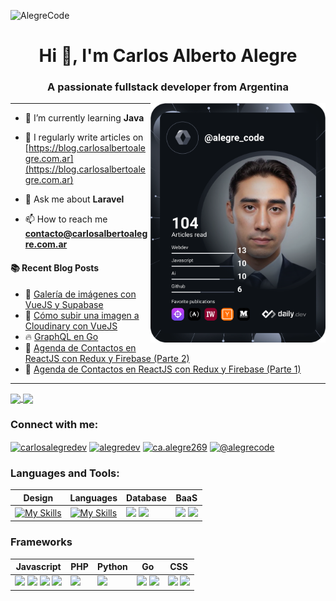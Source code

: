 ![AlegreCode](https://res.cloudinary.com/alegrecodecloud/image/upload/v1712807984/avatar/1080x360_y2rppf.jpg)

<h1 align="center">Hi 👋, I'm Carlos Alberto Alegre</h1>
<h3 align="center">A passionate fullstack developer from Argentina</h3>
<a href="https://app.daily.dev/carlosalbertoalegre"><img src="https://github.com/AlegreCode/AlegreCode/blob/main/devcard.svg" align="right" width="280" alt="Carlos Alberto Alegre's Dev Card"/></a>

****
<div align="left">
 
- 🌱 I’m currently learning **Java**

- 📝 I regularly write articles on [https://blog.carlosalbertoalegre.com.ar](https://blog.carlosalbertoalegre.com.ar)

- 💬 Ask me about **Laravel**

- 📫 How to reach me **contacto@carlosalbertoalegre.com.ar**
</div>

#### :books: Recent Blog Posts
<!-- BLOGPOSTS:START -->
 - 💯 [Galería de imágenes con VueJS y Supabase](https://blog.carlosalbertoalegre.com.ar/galeria-de-imagenes-con-vuejs-y-supabase)
 - 💯 [Cómo subir una imagen a Cloudinary  con VueJS](https://blog.carlosalbertoalegre.com.ar/como-subir-una-imagen-a-cloudinary-con-vuejs)
 - 🔥 [GraphQL en Go](https://blog.carlosalbertoalegre.com.ar/graphql-en-go)
 - 🚀 [Agenda de Contactos en ReactJS con Redux y Firebase &lpar;Parte 2&rpar;](https://blog.carlosalbertoalegre.com.ar/agenda-de-contactos-en-reactjs-con-redux-y-firebase-parte-2)
 - 🌮 [Agenda de Contactos en ReactJS con Redux y Firebase &lpar;Parte 1&rpar;](https://blog.carlosalbertoalegre.com.ar/agenda-de-contactos-en-reactjs-con-redux-y-firebase-parte-1)<!-- BLOGPOSTS:END -->

****

    
<div align="left">
   <a href="https://github.com/anuraghazra/github-readme-stats">
     <img height=200 align="center" src="https://github-readme-stats.vercel.app/api?username=alegrecode&theme=ambient_gradient" />
   </a>
   <a href="https://github.com/anuraghazra/convoychat">
     <img height=200 align="center" src="https://github-readme-stats.vercel.app/api/top-langs?username=alegrecode&layout=compact&langs_count=8&card_width=320&theme=ambient_gradient" />
   </a>
</div>

<h3 align="left">Connect with me:</h3>
<p align="left">
<a href="https://twitter.com/alegrecode" target="blank"><img align="center" src="https://raw.githubusercontent.com/rahuldkjain/github-profile-readme-generator/master/src/images/icons/Social/twitter.svg" alt="carlosalegredev" height="30" width="40" /></a>
<a href="https://fb.com/alegrecode" target="blank"><img align="center" src="https://raw.githubusercontent.com/rahuldkjain/github-profile-readme-generator/master/src/images/icons/Social/facebook.svg" alt="alegredev" height="30" width="40" /></a>
<a href="https://www.instagram.com/alegrecode/" target="blank"><img align="center" src="https://raw.githubusercontent.com/rahuldkjain/github-profile-readme-generator/master/src/images/icons/Social/instagram.svg" alt="ca.alegre269" height="30" width="40" /></a>
<a href="https://hashnode.com/@alegrecode" target="blank"><img align="center" src="https://raw.githubusercontent.com/rahuldkjain/github-profile-readme-generator/master/src/images/icons/Social/hashnode.svg" alt="@alegrecode" height="30" width="40" /></a>
</p>

<h3 align="left">Languages and Tools:</h3>

| Design | Languages | Database | BaaS |
| ------ | --------- | -------- | ---- |
| [![My Skills](https://skillicons.dev/icons?i=ps,ai,xd)](https://skillicons.dev) | [![My Skills](https://skillicons.dev/icons?i=js,php,py,go)](https://skillicons.dev) | <a href="https://www.mysql.com/" target="_blank"><img src="https://skillicons.dev/icons?i=mysql"/></a> <a href="https://www.mongodb.com/es" target="_blank"><img src="https://skillicons.dev/icons?i=mongodb"/></a> | <a href="https://firebase.google.com/?hl=es" target="_blank"><img src="https://skillicons.dev/icons?i=firebase"/></a> <a href="https://supabase.com/" target="_blank"><img src="https://skillicons.dev/icons?i=supabase"/></a> |

### Frameworks

| Javascript | PHP | Python | Go | CSS |
| ---------- | --- | ------ | -- | --- |
| <a href="https://react.dev/" target="_blank"><img src="https://skillicons.dev/icons?i=react"/></a> <a href="https://vuejs.org/" target="_blank"><img src="https://skillicons.dev/icons?i=vue"/></a> <a href="https://adonisjs.com/" target="_blank"><img src="https://skillicons.dev/icons?i=adonis"/></a> <a href="https://redux.js.org/" target="_blank"><img src="https://skillicons.dev/icons?i=redux"/></a> | <a href="https://laravel.com/" target="_blank"><img src="https://skillicons.dev/icons?i=laravel"/></a> | <a href="https://flask.palletsprojects.com/en/3.0.x/" target="_blank"><img src="https://skillicons.dev/icons?i=flask"/></a> | <a href="https://gofiber.io/" target="_blank"><img src="https://gofiber.io/assets/images/logo.svg" height="40"/></a> <a href="https://echo.labstack.com/" target="_blank"><img src="https://echo.labstack.com/img/logo-light.svg" height="40"/></a> | <a href="https://getbootstrap.com/" target="_blank"><img src="https://skillicons.dev/icons?i=bootstrap"/></a> <a href="https://tailwindcss.com/" target="_blank"><img src="https://skillicons.dev/icons?i=tailwind"/></a> |

